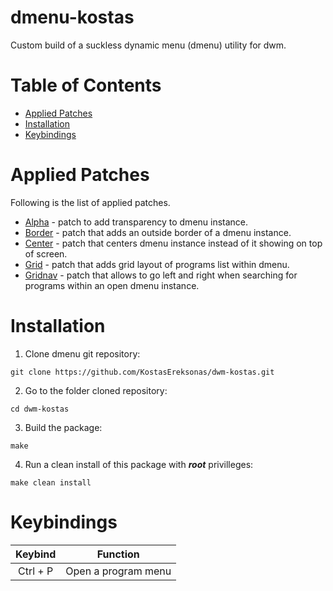 # dmenu-kostas

Custom build of a suckless dynamic menu (dmenu) utility for dwm.

Table of Contents
=================
* [Applied Patches](#Applied-Patches)
* [Installation](#Installation)
* [Keybindings](#Keybindings)

# Applied Patches

Following is the list of applied patches.

* [Alpha](../main/patches/dmenu-alpha-20210605-1a13d04.diff) - patch to add transparency to dmenu instance.
* [Border](../main/patches/dmenu-border-4.9.diff) - patch that adds an outside border of a dmenu instance.
* [Center](../main/patches/dmenu-center-20200111-8cd37e1.diff) - patch that centers dmenu instance instead of it showing on top of screen.
* [Grid](../main/patches/dmenu-grid-4.9.diff) - patch that adds grid layout of programs list within dmenu.
* [Gridnav](../main/patches/dmenu-gridnav-5.0.diff) - patch that allows to go left and right when searching for programs within an open dmenu instance.

# Installation

1. Clone dmenu git repository:

`git clone https://github.com/KostasEreksonas/dwm-kostas.git`

2. Go to the folder cloned repository:

`cd dwm-kostas`

3. Build the package:

`make`

4. Run a clean install of this package with ***root*** privilleges:

`make clean install`

# Keybindings

|  Keybind |	  Function		 |
|:--------:|:-------------------:|
| Ctrl + P | Open a program menu |
